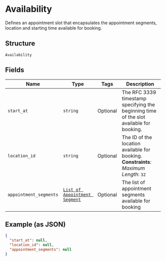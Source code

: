 
# Availability

Defines an appointment slot that encapsulates the appointment segments, location and starting time available for booking.

## Structure

`Availability`

## Fields

| Name | Type | Tags | Description |
|  --- | --- | --- | --- |
| `start_at` | `string` | Optional | The RFC 3339 timestamp specifying the beginning time of the slot available for booking. |
| `location_id` | `string` | Optional | The ID of the location available for booking.<br>**Constraints**: *Maximum Length*: `32` |
| `appointment_segments` | [`List of Appointment Segment`](../../doc/models/appointment-segment.md) | Optional | The list of appointment segments available for booking |

## Example (as JSON)

```json
{
  "start_at": null,
  "location_id": null,
  "appointment_segments": null
}
```

